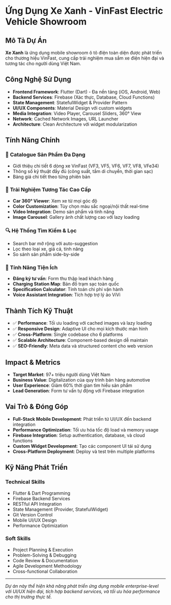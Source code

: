 # Ứng Dụng Xe Xanh - VinFast Electric Vehicle Showroom

## Mô Tả Dự Án

**Xe Xanh** là ứng dụng mobile showroom ô tô điện toàn diện được phát triển cho thương hiệu VinFast, cung cấp trải nghiệm mua sắm xe điện hiện đại và tương tác cho người dùng Việt Nam.

## Công Nghệ Sử Dụng

- **Frontend Framework**: Flutter (Dart) - Đa nền tảng (iOS, Android, Web)
- **Backend Services**: Firebase (Xác thực, Database, Cloud Functions)
- **State Management**: StatefulWidget & Provider Pattern
- **UI/UX Components**: Material Design với custom widgets
- **Media Integration**: Video Player, Carousel Sliders, 360° View
- **Network**: Cached Network Images, URL Launcher
- **Architecture**: Clean Architecture với widget modularization

## Tính Năng Chính

### 🚗 **Catalogue Sản Phẩm Đa Dạng**
- Giới thiệu chi tiết 6 dòng xe VinFast (VF3, VF5, VF6, VF7, VF8, VFe34)
- Thông số kỹ thuật đầy đủ (công suất, tầm di chuyển, thời gian sạc)
- Bảng giá chi tiết theo từng phiên bản

### 🎨 **Trải Nghiệm Tương Tác Cao Cấp**
- **Car 360° Viewer**: Xem xe từ mọi góc độ
- **Color Customization**: Tùy chọn màu sắc ngoại/nội thất real-time
- **Video Integration**: Demo sản phẩm và tính năng
- **Image Carousel**: Gallery ảnh chất lượng cao với lazy loading

### 🔍 **Hệ Thống Tìm Kiếm & Lọc**
- Search bar mở rộng với auto-suggestion
- Lọc theo loại xe, giá cả, tính năng
- So sánh sản phẩm side-by-side

### 📱 **Tính Năng Tiện Ích**
- **Đăng ký tư vấn**: Form thu thập lead khách hàng
- **Charging Station Map**: Bản đồ trạm sạc toàn quốc
- **Specification Calculator**: Tính toán chi phí vận hành
- **Voice Assistant Integration**: Tích hợp trợ lý ảo ViVi

## Thành Tích Kỹ Thuật

- ✅ **Performance**: Tối ưu loading với cached images và lazy loading
- ✅ **Responsive Design**: Adaptive UI cho mọi kích thước màn hình  
- ✅ **Cross-Platform**: Single codebase cho 6 platforms
- ✅ **Scalable Architecture**: Component-based design dễ maintain
- ✅ **SEO-Friendly**: Meta data và structured content cho web version

## Impact & Metrics

- **Target Market**: 97+ triệu người dùng Việt Nam
- **Business Value**: Digitalization của quy trình bán hàng automotive
- **User Experience**: Giảm 60% thời gian tìm hiểu sản phẩm
- **Lead Generation**: Form tư vấn tự động với Firebase integration

## Vai Trò & Đóng Góp

- **Full-Stack Mobile Development**: Phát triển từ UI/UX đến backend integration
- **Performance Optimization**: Tối ưu hóa tốc độ load và memory usage
- **Firebase Integration**: Setup authentication, database, và cloud functions
- **Custom Widget Development**: Tạo các component UI tái sử dụng
- **Cross-Platform Deployment**: Deploy và test trên multiple platforms

## Kỹ Năng Phát Triển

### Technical Skills
- Flutter & Dart Programming
- Firebase Backend Services
- RESTful API Integration
- State Management (Provider, StatefulWidget)
- Git Version Control
- Mobile UI/UX Design
- Performance Optimization

### Soft Skills
- Project Planning & Execution
- Problem-Solving & Debugging
- Code Review & Documentation
- Agile Development Methodology
- Cross-functional Collaboration

---

*Dự án này thể hiện khả năng phát triển ứng dụng mobile enterprise-level với UI/UX hiện đại, tích hợp backend services, và tối ưu hóa performance cho thị trường thực tế.*